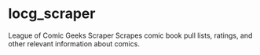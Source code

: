 # locg_scraper
League of Comic Geeks Scraper
Scrapes comic book pull lists, ratings, and other relevant information about comics.
